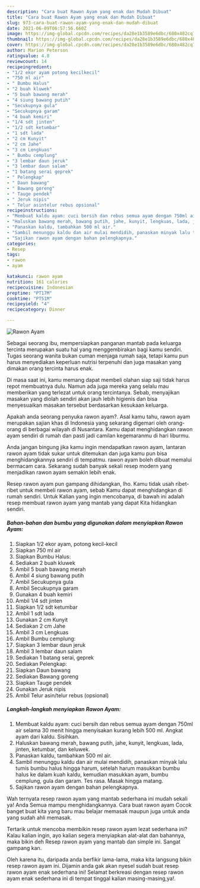 ```yaml
---
description: "Cara buat Rawon Ayam yang enak dan Mudah Dibuat"
title: "Cara buat Rawon Ayam yang enak dan Mudah Dibuat"
slug: 973-cara-buat-rawon-ayam-yang-enak-dan-mudah-dibuat
date: 2021-06-09T06:57:56.660Z
image: https://img-global.cpcdn.com/recipes/da28e1b3589e6dbc/680x482cq70/rawon-ayam-foto-resep-utama.jpg
thumbnail: https://img-global.cpcdn.com/recipes/da28e1b3589e6dbc/680x482cq70/rawon-ayam-foto-resep-utama.jpg
cover: https://img-global.cpcdn.com/recipes/da28e1b3589e6dbc/680x482cq70/rawon-ayam-foto-resep-utama.jpg
author: Marion Peterson
ratingvalue: 4.8
reviewcount: 14
recipeingredient:
- "1/2 ekor ayam potong kecilkecil"
- "750 ml air"
- " Bumbu Halus"
- "2 buah kluwek"
- "5 buah bawang merah"
- "4 siung bawang putih"
- "Secukupnya gula"
- "Secukupnya garam"
- "4 buah kemiri"
- "1/4 sdt jinten"
- "1/2 sdt ketumbar"
- "1 sdt lada"
- "2 cm Kunyit"
- "2 cm Jahe"
- "3 cm Lengkuas"
- " Bumbu cemplung"
- "3 lembar daun jeruk"
- "3 lembar daun salam"
- "1 batang serai geprek"
- " Pelengkap"
- " Daun bawang"
- " Bawang goreng"
- " Tauge pendek"
- " Jeruk nipis"
- " Telur asintelur rebus opsional"
recipeinstructions:
- "Membuat kaldu ayam: cuci bersih dan rebus semua ayam dengan 750ml air selama 30 menit hingga menyisakan kurang lebih 500 ml. Angkat ayam dari kaldu. Sisihkan."
- "Haluskan bawang merah, bawang putih, jahe, kunyit, lengkuas, lada, jinten, ketumbar, dan keluwek."
- "Panaskan kaldu, tambahkan 500 ml air."
- "Sambil menunggu kaldu dan air mulai mendidih, panaskan minyak lalu tumis bumbu halus hingga harum, setelah harum masukkan bumbu halus ke dalam kuah kaldu, kemudian masukkan ayam, bumbu cemplung, gula dan garam. Tes rasa. Masak hingga matang."
- "Sajikan rawon ayam dengan bahan pelengkapnya."
categories:
- Resep
tags:
- rawon
- ayam

katakunci: rawon ayam 
nutrition: 161 calories
recipecuisine: Indonesian
preptime: "PT17M"
cooktime: "PT51M"
recipeyield: "4"
recipecategory: Dinner

---
```



![Rawon Ayam](https://img-global.cpcdn.com/recipes/da28e1b3589e6dbc/680x482cq70/rawon-ayam-foto-resep-utama.jpg)

Sebagai seorang ibu, mempersiapkan panganan mantab pada keluarga tercinta merupakan suatu hal yang menggembirakan bagi kamu sendiri. Tugas seorang  wanita bukan cuman menjaga rumah saja, tetapi kamu pun harus menyediakan keperluan nutrisi terpenuhi dan juga masakan yang dimakan orang tercinta harus enak.

Di masa  saat ini, kamu memang dapat membeli olahan siap saji tidak harus repot membuatnya dulu. Namun ada juga mereka yang selalu mau memberikan yang terlezat untuk orang tercintanya. Sebab, menyajikan masakan yang diolah sendiri akan jauh lebih higienis dan bisa menyesuaikan masakan tersebut berdasarkan kesukaan keluarga. 



Apakah anda seorang penyuka rawon ayam?. Asal kamu tahu, rawon ayam merupakan sajian khas di Indonesia yang sekarang digemari oleh orang-orang di berbagai wilayah di Nusantara. Kamu dapat menghidangkan rawon ayam sendiri di rumah dan pasti jadi camilan kegemaranmu di hari liburmu.

Anda jangan bingung jika kamu ingin mendapatkan rawon ayam, lantaran rawon ayam tidak sukar untuk ditemukan dan juga kamu pun bisa menghidangkannya sendiri di tempatmu. rawon ayam boleh dibuat memalui bermacam cara. Sekarang sudah banyak sekali resep modern yang menjadikan rawon ayam semakin lebih enak.

Resep rawon ayam pun gampang dihidangkan, lho. Kamu tidak usah ribet-ribet untuk membeli rawon ayam, sebab Kamu dapat menghidangkan di rumah sendiri. Untuk Kalian yang ingin mencobanya, di bawah ini adalah resep membuat rawon ayam yang mantab yang dapat Kita hidangkan sendiri.

<!--inarticleads1-->

##### Bahan-bahan dan bumbu yang digunakan dalam menyiapkan Rawon Ayam:

1. Siapkan 1/2 ekor ayam, potong kecil-kecil
1. Siapkan 750 ml air
1. Siapkan  Bumbu Halus:
1. Sediakan 2 buah kluwek
1. Ambil 5 buah bawang merah
1. Ambil 4 siung bawang putih
1. Ambil Secukupnya gula
1. Ambil Secukupnya garam
1. Gunakan 4 buah kemiri
1. Ambil 1/4 sdt jinten
1. Siapkan 1/2 sdt ketumbar
1. Ambil 1 sdt lada
1. Gunakan 2 cm Kunyit
1. Sediakan 2 cm Jahe
1. Ambil 3 cm Lengkuas
1. Ambil  Bumbu cemplung:
1. Siapkan 3 lembar daun jeruk
1. Ambil 3 lembar daun salam
1. Sediakan 1 batang serai, geprek
1. Sediakan  Pelengkap:
1. Siapkan  Daun bawang
1. Sediakan  Bawang goreng
1. Siapkan  Tauge pendek
1. Gunakan  Jeruk nipis
1. Ambil  Telur asin/telur rebus (opsional)




<!--inarticleads2-->

##### Langkah-langkah menyiapkan Rawon Ayam:

1. Membuat kaldu ayam: cuci bersih dan rebus semua ayam dengan 750ml air selama 30 menit hingga menyisakan kurang lebih 500 ml. Angkat ayam dari kaldu. Sisihkan.
1. Haluskan bawang merah, bawang putih, jahe, kunyit, lengkuas, lada, jinten, ketumbar, dan keluwek.
1. Panaskan kaldu, tambahkan 500 ml air.
1. Sambil menunggu kaldu dan air mulai mendidih, panaskan minyak lalu tumis bumbu halus hingga harum, setelah harum masukkan bumbu halus ke dalam kuah kaldu, kemudian masukkan ayam, bumbu cemplung, gula dan garam. Tes rasa. Masak hingga matang.
1. Sajikan rawon ayam dengan bahan pelengkapnya.




Wah ternyata resep rawon ayam yang mantab sederhana ini mudah sekali ya! Anda Semua mampu menghidangkannya. Cara buat rawon ayam Cocok banget buat kita yang baru mau belajar memasak maupun juga untuk anda yang sudah ahli memasak.

Tertarik untuk mencoba membikin resep rawon ayam lezat sederhana ini? Kalau kalian ingin, ayo kalian segera menyiapkan alat-alat dan bahannya, maka bikin deh Resep rawon ayam yang mantab dan simple ini. Sangat gampang kan. 

Oleh karena itu, daripada anda berfikir lama-lama, maka kita langsung bikin resep rawon ayam ini. Dijamin anda gak akan nyesel sudah buat resep rawon ayam enak sederhana ini! Selamat berkreasi dengan resep rawon ayam enak sederhana ini di tempat tinggal kalian masing-masing,ya!.

